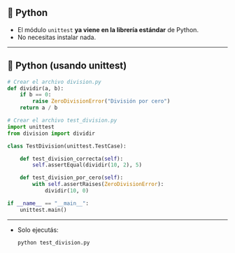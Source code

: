 
## 🔹 **Python**

* El módulo `unittest` **ya viene en la librería estándar** de Python.
* No necesitas instalar nada.

---

## 🔹 Python (usando **unittest**)

```python
# Crear el archivo division.py
def dividir(a, b):
    if b == 0:
        raise ZeroDivisionError("División por cero")
    return a / b
```

```python
# Crear el archivo test_division.py
import unittest
from division import dividir

class TestDivision(unittest.TestCase):

    def test_division_correcta(self):
        self.assertEqual(dividir(10, 2), 5)

    def test_division_por_cero(self):
        with self.assertRaises(ZeroDivisionError):
            dividir(10, 0)

if __name__ == "__main__":
    unittest.main()
```

---

* Solo ejecutás:

  ```bash
  python test_division.py
  ```

